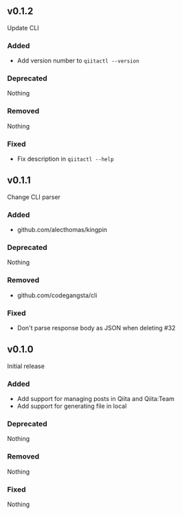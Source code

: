## v0.1.2

Update CLI

### Added

- Add version number to `qiitactl --version`

### Deprecated

Nothing

### Removed

Nothing

### Fixed

- Fix description in `qiitactl --help`

## v0.1.1

Change CLI parser

### Added

- github.com/alecthomas/kingpin

### Deprecated

Nothing

### Removed

- github.com/codegangsta/cli

### Fixed

- Don't parse response body as JSON when deleting #32

## v0.1.0

Initial release

### Added

- Add support for managing posts in Qiita and Qiita:Team
- Add support for generating file in local

### Deprecated

Nothing

### Removed

Nothing

### Fixed

Nothing
